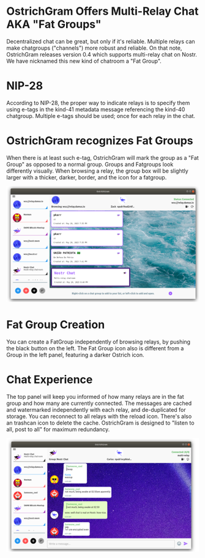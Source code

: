 # OstrichGram Offers Multi-Relay Chat AKA "Fat Groups"

Decentralized chat can be great, but only if it's reliable. Multiple relays can make chatgroups ("channels") more robust and reliable. On that note, OstrichGram releases version 0.4 which supports multi-relay chat on Nostr. We have nicknamed this new kind of chatroom a "Fat Group".

# NIP-28

According to NIP-28, the proper way to indicate relays is to specify them using e-tags in the kind-41 metadata message referencing the kind-40 chatgroup. Multiple e-tags should be used; once for each relay in the chat. 

# OstrichGram recognizes Fat Groups

When there is at least such e-tag, OstrichGram will mark the group as a "Fat Group" as opposed to a normal group.  Groups and Fatgroups look differently visually.  When browsing a relay, the group box will be slightly larger with a thicker, darker, border, and the icon for a fatgroup. 

![Fat Group on OstrichGram ](SHOT6.png)

# Fat Group Creation

You can create a FatGroup independently of browsing relays, by pushing the black button on the left.  The Fat Group icon also is different from a Group in the left panel, featuring a darker Ostrich icon.

# Chat Experience

The top panel will keep you informed of how many relays are in the fat group and how many are currently connected. The messages are cached and watermarked independently with each relay, and de-duplicated for storage. You can reconnect to all relays with the reload icon. There's also an trashcan icon to delete the cache. OstrichGram is designed to "listen to all, post to all" for maximum redundancy.

![Fat Group Chat on OstrichGram ](SHOT7.png)
  
 
